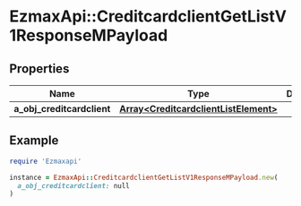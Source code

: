 # EzmaxApi::CreditcardclientGetListV1ResponseMPayload

## Properties

| Name | Type | Description | Notes |
| ---- | ---- | ----------- | ----- |
| **a_obj_creditcardclient** | [**Array&lt;CreditcardclientListElement&gt;**](CreditcardclientListElement.md) |  |  |

## Example

```ruby
require 'Ezmaxapi'

instance = EzmaxApi::CreditcardclientGetListV1ResponseMPayload.new(
  a_obj_creditcardclient: null
)
```

